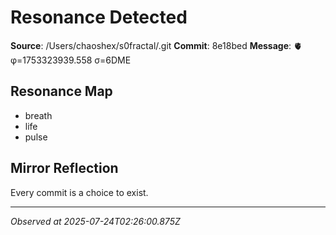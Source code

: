# Resonance Detected

**Source**: /Users/chaoshex/s0fractal/.git
**Commit**: 8e18bed
**Message**: 🫀 φ=1753323939.558 σ=6DME 

## Resonance Map
- breath
- life
- pulse

## Mirror Reflection
Every commit is a choice to exist.

---
*Observed at 2025-07-24T02:26:00.875Z*

